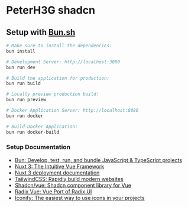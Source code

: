 # PeterH3G shadcn

## Setup with [Bun.sh](`https://bun.sh`)

```bash
# Make sure to install the dependencies:
bun install

# Development Server: http://localhost:3000
bun run dev

# Build the application for production:
bun run build

# Locally preview production build:
bun run preview

# Docker Application Server: http://localhost:8080
bun run docker

# Build Docker Application:
bun run docker-build
```

### Setup Documentation

- <a href="https://bun.sh" target="_blank">Bun: Develop, test, run, and bundle JavaScript & TypeScript projects</a>
- <a href="https://nuxt.com" target="_blank">Nuxt 3: The Intuitive Vue Framework</a>
- <a href="https://nuxt.com/docs/getting-started/deployment" target="_blank">Nuxt 3 deployment documentation</a>
- <a href="https://tailwindcss.com/" target="_blank">TailwindCSS: Rapidly build modern websites</a>
- <a href="https://shadcn-vue.com" target="_blank">Shadcn/vue: Shadcn component library for Vue</a>
- <a href="https://www.radix-vue.com/" target="_blank">Radix Vue: Vue Port of Radix UI</a>
- <a href="https://iconify.design/" target="_blank">Iconify: The easiest way to use icons in your projects</a>
